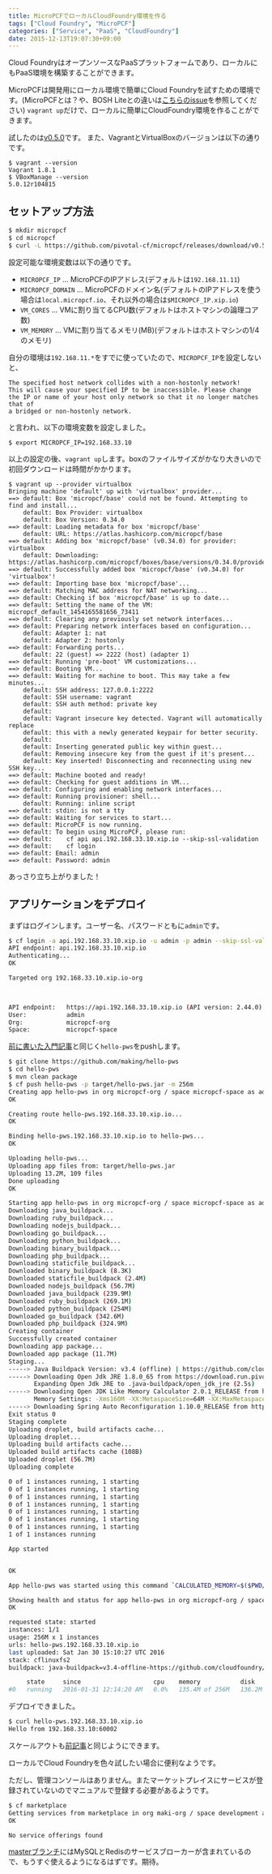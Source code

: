 ```yaml
---
title: MicroPCFでローカルCloudFoundry環境を作る
tags: ["Cloud Foundry", "MicroPCF"]
categories: ["Service", "PaaS", "CloudFoundry"]
date: 2015-12-13T19:07:30+09:00
---
```


Cloud FoundryはオープンソースなPaaSプラットフォームであり、ローカルにもPaaS環境を構築することができます。


MicroPCFは開発用にローカル環境で簡単にCloud Foundryを試すための環境です。(MicroPCFとは？や、BOSH Liteとの違いは[こちらのissue](https://github.com/pivotal-cf/micropcf/issues/12)を参照してください)
`vagrant up`だけで、ローカルに簡単にCloudFoundry環境を作ることができます。

試したのは[v0.5.0](https://github.com/pivotal-cf/micropcf/releases/tag/v0.5.0)です。
また、VagrantとVirtualBoxのバージョンは以下の通りです。

``` console
$ vagrant --version
Vagrant 1.8.1
$ VBoxManage --version
5.0.12r104815
```

## セットアップ方法

``` bash
$ mkdir micropcf
$ cd micropcf
$ curl -L https://github.com/pivotal-cf/micropcf/releases/download/v0.5.0/Vagrantfile-v0.5.0.base -o Vagrantfile
```

設定可能な環境変数は以下の通りです。

* `MICROPCF_IP` ... MicroPCFのIPアドレス(デフォルトは`192.168.11.11`)
* `MICROPCF_DOMAIN` ... MicroPCFのドメイン名(デフォルトのIPアドレスを使う場合は`local.micropcf.io`、それ以外の場合は`$MICROPCF_IP.xip.io`)
* `VM_CORES` ... VMに割り当てるCPU数(デフォルトはホストマシンの論理コア数)
* `VM_MEMORY` ... VMに割り当てるメモリ(MB)(デフォルトはホストマシンの1/4のメモリ)

自分の環境は`192.168.11.*`をすでに使っていたので、`MICROPCF_IP`を設定しないと、

``` console
The specified host network collides with a non-hostonly network!
This will cause your specified IP to be inaccessible. Please change
the IP or name of your host only network so that it no longer matches that of
a bridged or non-hostonly network.
```

と言われ、以下の環境変数を設定しました。

``` console
$ export MICROPCF_IP=192.168.33.10
```

以上の設定の後、`vagrant up`します。boxのファイルサイズがかなり大きいので初回ダウンロードは時間がかかります。

``` console
$ vagrant up --provider virtualbox
Bringing machine 'default' up with 'virtualbox' provider...
==> default: Box 'micropcf/base' could not be found. Attempting to find and install...
    default: Box Provider: virtualbox
    default: Box Version: 0.34.0
==> default: Loading metadata for box 'micropcf/base'
    default: URL: https://atlas.hashicorp.com/micropcf/base
==> default: Adding box 'micropcf/base' (v0.34.0) for provider: virtualbox
    default: Downloading: https://atlas.hashicorp.com/micropcf/boxes/base/versions/0.34.0/providers/virtualbox.box
==> default: Successfully added box 'micropcf/base' (v0.34.0) for 'virtualbox'!
==> default: Importing base box 'micropcf/base'...
==> default: Matching MAC address for NAT networking...
==> default: Checking if box 'micropcf/base' is up to date...
==> default: Setting the name of the VM: micropcf_default_1454165581656_73411
==> default: Clearing any previously set network interfaces...
==> default: Preparing network interfaces based on configuration...
    default: Adapter 1: nat
    default: Adapter 2: hostonly
==> default: Forwarding ports...
    default: 22 (guest) => 2222 (host) (adapter 1)
==> default: Running 'pre-boot' VM customizations...
==> default: Booting VM...
==> default: Waiting for machine to boot. This may take a few minutes...
    default: SSH address: 127.0.0.1:2222
    default: SSH username: vagrant
    default: SSH auth method: private key
    default: 
    default: Vagrant insecure key detected. Vagrant will automatically replace
    default: this with a newly generated keypair for better security.
    default: 
    default: Inserting generated public key within guest...
    default: Removing insecure key from the guest if it's present...
    default: Key inserted! Disconnecting and reconnecting using new SSH key...
==> default: Machine booted and ready!
==> default: Checking for guest additions in VM...
==> default: Configuring and enabling network interfaces...
==> default: Running provisioner: shell...
    default: Running: inline script
==> default: stdin: is not a tty
==> default: Waiting for services to start...
==> default: MicroPCF is now running.
==> default: To begin using MicroPCF, please run:
==> default: 	cf api api.192.168.33.10.xip.io --skip-ssl-validation
==> default: 	cf login
==> default: Email: admin
==> default: Password: admin
```

あっさり立ち上がりました！

## アプリケーションをデプロイ

まずはログインします。ユーザー名、パスワードともに`admin`です。

``` bash
$ cf login -a api.192.168.33.10.xip.io -u admin -p admin --skip-ssl-validation
API endpoint: api.192.168.33.10.xip.io
Authenticating...
OK

Targeted org 192.168.33.10.xip.io-org


                   
API endpoint:   https://api.192.168.33.10.xip.io (API version: 2.44.0)   
User:           admin   
Org:            micropcf-org   
Space:          micropcf-space 
```

[前に書いた入門記事](https://blog.ik.am/entries/359)と同じく`hello-pws`をpushします。

``` bash
$ git clone https://github.com/making/hello-pws
$ cd hello-pws
$ mvn clean package
$ cf push hello-pws -p target/hello-pws.jar -m 256m
Creating app hello-pws in org micropcf-org / space micropcf-space as admin...
OK

Creating route hello-pws.192.168.33.10.xip.io...
OK

Binding hello-pws.192.168.33.10.xip.io to hello-pws...
OK

Uploading hello-pws...
Uploading app files from: target/hello-pws.jar
Uploading 13.2M, 109 files
Done uploading               
OK

Starting app hello-pws in org micropcf-org / space micropcf-space as admin...
Downloading java_buildpack...
Downloading ruby_buildpack...
Downloading nodejs_buildpack...
Downloading go_buildpack...
Downloading python_buildpack...
Downloading binary_buildpack...
Downloading php_buildpack...
Downloading staticfile_buildpack...
Downloaded binary_buildpack (8.3K)
Downloaded staticfile_buildpack (2.4M)
Downloaded nodejs_buildpack (56.7M)
Downloaded java_buildpack (239.9M)
Downloaded ruby_buildpack (269.1M)
Downloaded python_buildpack (254M)
Downloaded go_buildpack (342.6M)
Downloaded php_buildpack (324.9M)
Creating container
Successfully created container
Downloading app package...
Downloaded app package (11.7M)
Staging...
-----> Java Buildpack Version: v3.4 (offline) | https://github.com/cloudfoundry/java-buildpack.git#5cb22f2
-----> Downloading Open Jdk JRE 1.8.0_65 from https://download.run.pivotal.io/openjdk/trusty/x86_64/openjdk-1.8.0_65.tar.gz (found in cache)
       Expanding Open Jdk JRE to .java-buildpack/open_jdk_jre (2.5s)
-----> Downloading Open JDK Like Memory Calculator 2.0.1_RELEASE from https://download.run.pivotal.io/memory-calculator/trusty/x86_64/memory-calculator-2.0.1_RELEASE.tar.gz (found in cache)
       Memory Settings: -Xms160M -XX:MetaspaceSize=64M -XX:MaxMetaspaceSize=64M -Xss853K -Xmx160M
-----> Downloading Spring Auto Reconfiguration 1.10.0_RELEASE from https://download.run.pivotal.io/auto-reconfiguration/auto-reconfiguration-1.10.0_RELEASE.jar (found in cache)
Exit status 0
Staging complete
Uploading droplet, build artifacts cache...
Uploading droplet...
Uploading build artifacts cache...
Uploaded build artifacts cache (108B)
Uploaded droplet (56.7M)
Uploading complete

0 of 1 instances running, 1 starting
0 of 1 instances running, 1 starting
0 of 1 instances running, 1 starting
0 of 1 instances running, 1 starting
0 of 1 instances running, 1 starting
0 of 1 instances running, 1 starting
0 of 1 instances running, 1 starting
1 of 1 instances running

App started


OK

App hello-pws was started using this command `CALCULATED_MEMORY=$($PWD/.java-buildpack/open_jdk_jre/bin/java-buildpack-memory-calculator-2.0.1_RELEASE -memorySizes=metaspace:64m.. -memoryWeights=heap:75,metaspace:10,native:10,stack:5 -memoryInitials=heap:100%,metaspace:100% -totMemory=$MEMORY_LIMIT) && JAVA_OPTS="-Djava.io.tmpdir=$TMPDIR -XX:OnOutOfMemoryError=$PWD/.java-buildpack/open_jdk_jre/bin/killjava.sh $CALCULATED_MEMORY" && SERVER_PORT=$PORT eval exec $PWD/.java-buildpack/open_jdk_jre/bin/java $JAVA_OPTS -cp $PWD/.:$PWD/.java-buildpack/spring_auto_reconfiguration/spring_auto_reconfiguration-1.10.0_RELEASE.jar org.springframework.boot.loader.JarLauncher`

Showing health and status for app hello-pws in org micropcf-org / space micropcf-space as admin...
OK

requested state: started
instances: 1/1
usage: 256M x 1 instances
urls: hello-pws.192.168.33.10.xip.io
last uploaded: Sat Jan 30 15:10:27 UTC 2016
stack: cflinuxfs2
buildpack: java-buildpack=v3.4-offline-https://github.com/cloudfoundry/java-buildpack.git#5cb22f2 java-main open-jdk-like-jre=1.8.0_65 open-jdk-like-memory-calculator=2.0.1_RELEASE spring-auto-reconfiguration=1.10.0_RELEASE

     state     since                    cpu    memory           disk           details   
#0   running   2016-01-31 12:14:20 AM   0.0%   135.4M of 256M   136.2M of 1G 
```

デプロイできました。

``` bash
$ curl hello-pws.192.168.33.10.xip.io
Hello from 192.168.33.10:60002
```

スケールアウトも[前記事](https://blog.ik.am/entries/359)と同じようにできます。

ローカルでCloud Foundryを色々試したい場合に便利なようです。

ただし、管理コンソールはありません。またマーケットプレイスにサービスが登録されていないのでマニュアルで登録する必要があるようです。

``` bash
$ cf marketplace
Getting services from marketplace in org maki-org / space development as admin...
OK

No service offerings found
```

[masterブランチ](https://github.com/pivotal-cf/micropcf/blob/master/images/micropcf/post-run)にはMySQLとRedisのサービスブローカーが含まれているので、もうすぐ使えるようになるはずです。期待。
